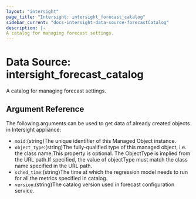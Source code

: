 ```yaml
---
layout: "intersight"
page_title: "Intersight: intersight_forecast_catalog"
sidebar_current: "docs-intersight-data-source-forecastCatalog"
description: |-
A catalog for managing forecast settings.
---
```


# Data Source: intersight_forecast_catalog
A catalog for managing forecast settings.
## Argument Reference
The following arguments can be used to get data of already created objects in Intersight appliance:
* `moid`:(string)The unique identifier of this Managed Object instance.
* `object_type`:(string)The fully-qualified type of this managed object, i.e. the class name.This property is optional. The ObjectType is implied from the URL path.If specified, the value of objectType must match the class name specified in the URL path.
* `sched_time`:(string)The time at which the regression model needs to run for all the metrics specified in catalog.
* `version`:(string)The catalog version used in forecast configuration service.
